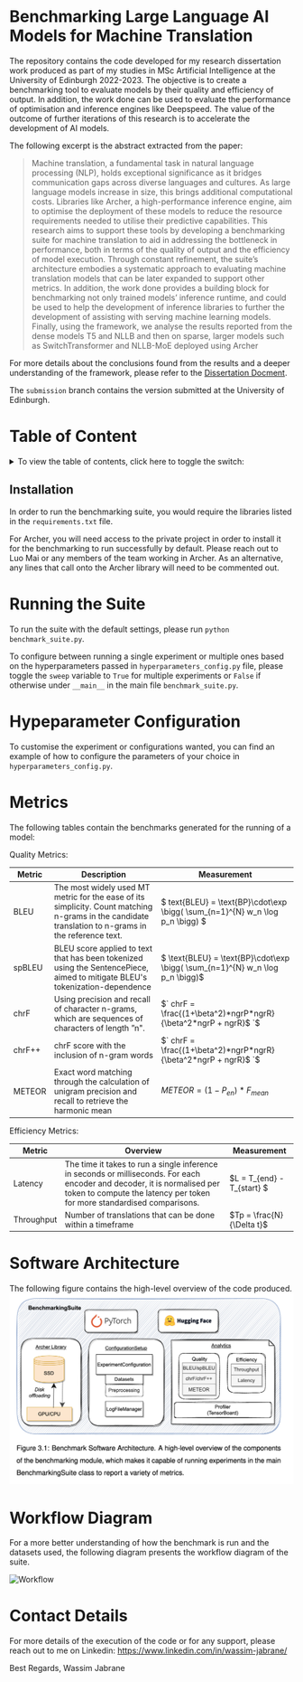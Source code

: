 # Benchmarking Large Language AI Models for Machine Translation

The repository contains the code developed for my research dissertation work produced as part of my studies in MSc Artificial Intelligence at the University of Edinburgh 2022-2023. The objective is to create a benchmarking tool to evaluate models by their quality and efficiency of output. In addition, the work done can be used to evaluate the performance of optimisation and inference engines like Deepspeed. The value of the outcome of further iterations of this research is to accelerate the development of AI models.

The following excerpt is the abstract extracted from the paper:

> Machine translation, a fundamental task in natural language processing (NLP), holds
exceptional significance as it bridges communication gaps across diverse languages and
cultures. As large language models increase in size, this brings additional computational
costs. Libraries like Archer, a high-performance inference engine, aim to optimise
the deployment of these models to reduce the resource requirements needed to utilise
their predictive capabilities. This research aims to support these tools by developing
a benchmarking suite for machine translation to aid in addressing the bottleneck in
performance, both in terms of the quality of output and the efficiency of model execution.
Through constant refinement, the suite’s architecture embodies a systematic approach
to evaluating machine translation models that can be later expanded to support other
metrics. In addition, the work done provides a building block for benchmarking not
only trained models’ inference runtime, and could be used to help the development of
inference libraries to further the development of assisting with serving machine learning
models. Finally, using the framework, we analyse the results reported from the dense
models T5 and NLLB and then on sparse, larger models such as SwitchTransformer
> and NLLB-MoE deployed using Archer


For more details about the conclusions found from the results and a deeper understanding of the framework, please refer to the
[Dissertation Docment](./Dissertation/Benchmarking_Large_Language_AI_Models_for_Machine_Translation%20(21).pdf).

The `submission` branch contains the version submitted at the University of Edinburgh.



# Table of Content
<details>
    <summary> To view the table of contents, click here to toggle the switch: </summary>

  ![Table of Contents](./Dissertation/README_figures/Table_of_Contents.jpg)
![Table of Contents](./Dissertation/README_figures/Table_of_Contents_2.jpg)


</details>







## Installation 
In order to run the benchmarking suite, you would require the libraries listed in the `requirements.txt` file. 

For Archer, you will need access to the private project in order to install it for the benchmarking to run successfully by default. Please reach out to Luo Mai or any members of the team working in Archer.
As an alternative, any lines that call onto the Archer library will need to be commented out. 

# Running the Suite
To run the suite with the default settings, please run  `python benchmark_suite.py`. 

To configure between running a single experiment or multiple ones based on the hyperparameters passed in `hyperparameters_config.py` file, please toggle the `sweep` variable to `True` for multiple experiments or `False` if otherwise under `__main__` in the main file `benchmark_suite.py`. 


# Hypeparameter Configuration
To customise the experiment or configurations wanted, you can find an example of how to configure the parameters of your choice in `hyperparameters_config.py`. 


# Metrics

The following tables contain the benchmarks generated for the running of a model: 

Quality Metrics:

| Metric | Description                                                                                                                                          | Measurement                                                                 |
|--------|------------------------------------------------------------------------------------------------------------------------------------------------------|-----------------------------------------------------------------------------|
| BLEU   | The most widely used MT metric for the ease of its simplicity. Count matching n-grams in the candidate translation to n-grams in the reference text. | $` text{BLEU} = \text{BP}\cdot\exp \bigg( \sum_{n=1}^{N} w_n \log p_n \bigg) `$  |
| spBLEU | BLEU score applied to text that has been tokenized using the SentencePiece, aimed to mitigate BLEU's tokenization-dependence                         | $` \text{BLEU} = \text{BP}\cdot\exp \bigg( \sum_{n=1}^{N} w_n \log p_n \bigg)`$ |
| chrF   | Using precision and recall of character n-grams, which are sequences of characters of length ”n".                                                    | $` chrF = \frac{(1+\beta^2)*ngrP*ngrR}{\beta^2*ngrP + ngrR}$ `$            |
| chrF++ | chrF score with the inclusion of n-gram words                                                                                                        | $` chrF = \frac{(1+\beta^2)*ngrP*ngrR}{\beta^2*ngrP + ngrR}$ `$        |
| METEOR | Exact word matching through the calculation of unigram precision and recall to retrieve the harmonic mean                                            | $METEOR = (1 - P_{en}) * F_{mean}$                                          |



Efficiency Metrics:

| Metric     | Overview                                                                                                                                                                                             | Measurement                |
|------------|------------------------------------------------------------------------------------------------------------------------------------------------------------------------------------------------------|----------------------------|
| Latency    | The time it takes to run a single inference in seconds or milliseconds. For each encoder and decoder, it is normalised per token to compute the latency per token for more standardised comparisons. | $L = T_{end} - T_{start} $ |
| Throughput | Number of translations that can be done within a timeframe                                                                                                                                           | $Tp = \frac{N}{\Delta t}$  |





# Software Architecture
The following figure contains the high-level overview of the code produced. 
![](./Dissertation/README_figures/SoftwareArchitecture.png)



# Workflow Diagram
For a more better understanding of how the benchmark is run and the datasets used, the following diagram presents the workflow diagram of the suite.



![Workflow](./Dissertation/README_figures/Workflow.png)


# Contact Details
For more details of the execution of the code or for any support, please reach out to me on Linkedin: https://www.linkedin.com/in/wassim-jabrane/

Best Regards,
Wassim Jabrane

